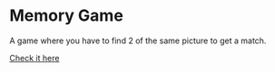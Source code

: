 # Memory Game
 A game where you have to find 2 of the same picture to get a match.

  [Check it here](https://vittokm.github.io/memory-game/)
